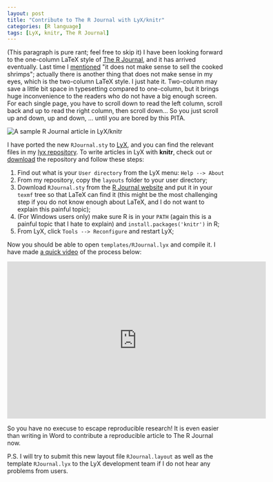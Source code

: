 ```yaml
---
layout: post
title: "Contribute to The R Journal with LyX/knitr"
categories: [R language]
tags: [LyX, knitr, The R Journal]
---
```


(This paragraph is pure rant; feel free to skip it) I have been looking forward to the one-column LaTeX style of [The R Journal](http://journal.r-project.org/), and it has arrived eventually. Last time I [mentioned](/en/2013/01/code-pollution-with-command-prompts/) "it does not make sense to sell the cooked shrimps"; actually there is another thing that does not make sense in my eyes, which is the two-column LaTeX style. I just hate it. Two-column may save a little bit space in typesetting compared to one-column, but it brings huge inconvenience to the readers who do not have a big enough screen. For each single page, you have to scroll down to read the left column, scroll back and up to read the right column, then scroll down... So you just scroll up and down, up and down, ... until you are bored by this PITA.

![A sample R Journal article in LyX/knitr](http://i.imgur.com/39xfw02.png)

I have ported the new `RJournal.sty` to [LyX](http://www.lyx.org), and you can find the relevant files in my [lyx repository](https://github.com/yihui/lyx). To write articles in LyX with **knitr**, check out or [download](https://github.com/yihui/lyx/archive/master.zip) the repository and follow these steps:

1. Find out what is your `User directory` from the LyX menu: `Help --> About`
1. From my repository, copy the `layouts` folder to your user directory;
3. Download `RJournal.sty` from the [R Journal website](http://journal.r-project.org/submissions.html) and put it in your `texmf` tree so that LaTeX can find it (this might be the most challenging step if you do not know enough about LaTeX, and I do not want to explain this painful topic);
4. (For Windows users only) make sure R is in your `PATH` (again this is a painful topic that I hate to explain) and `install.packages('knitr')` in R;
5. From LyX, click `Tools --> Reconfigure` and restart LyX;

Now you should be able to open `templates/RJournal.lyx` and compile it. I have made [a quick video](http://www.screenr.com/BqZ7) of the process below:

<iframe src="http://www.screenr.com/embed/BqZ7" width="600" height="365" frameborder="0"></iframe>

So you have no execuse to escape reproducible research! It is even easier than writing in Word to contribute a reproducible article to The R Journal now.

P.S. I will try to submit this new layout file `RJournal.layout` as well as the template `RJournal.lyx` to the LyX development team if I do not hear any problems from users.
